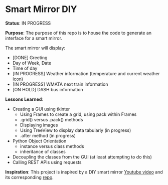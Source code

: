 # Smart Mirror DIY

**Status**: IN PROGRESS

**Purpose**: The purpose of this repo is to house the code to generate an interface for a smart mirror.

The smart mirror will display:
- [DONE] Greeting
- Day of Week, Date
- Time of day
- [IN PROGRESS] Weather information (temperature and current weather icon)
- [IN PROGRESS] WMATA next train information
- [ON HOLD] DASH bus information


**Lessons Learned**:
- Creating a GUI using tkinter
  - Using Frames to create a grid, using pack within Frames
  - .grid() versus .pack() methods
  - Displaying images
  - Using TreeView to display data tabularly (in progress)
  - .after method (in progress)
- Python Object Orientation
  - instance versus class methods
  - inheritance of classes
- Decoupling the classes from the GUI (at least attempting to do this)
- Calling REST APIs using requests


**Inspiration**: This project is inspired by a DIY smart mirror [Youtube video](https://www.youtube.com/watch?v=fkVBAcvbrjU&list=WL&index=10&t=2s) and its corresponding [repo](https://github.com/HackerShackOfficial/Smart-Mirror).
